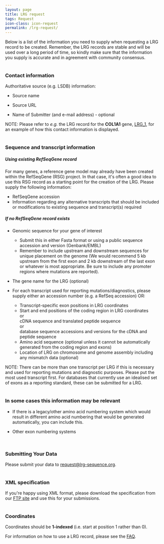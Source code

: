```yaml
---
layout: page
title: LRG request
tags: Request
icon-class: icon-request
permalink: /lrg-request/
---
```


Below is a list of the information you need to supply when requesting a LRG record to be created. Remember, the LRG records are stable and will be used over a long period of time, so kindly make sure that the information you supply is accurate and in agreement with community consensus.  
<br />

### Contact information

Authoritative source (e.g. LSDB) information:

* Source name  

* Source URL  

* Name of Submitter (and e-mail address) - optional  


<span class="warning">NOTE:</span> Please refer to *e.g.* the LRG record for the **COL1A1** gene, [LRG_1](http://ftp.ebi.ac.uk/pub/databases/lrgex/LRG_1.xml), for an example of how this contact information is displayed.  
<br />


### Sequence and transcript information


##### Using existing RefSeqGene record

For many genes, a reference gene model may already have been created within the RefSeqGene (RSG) project. In that case, it's often a good idea to use this RSG record as a starting point for the creation of the LRG. Please supply the following information:

* RefSeqGene accession
* Information regarding any alternative transcripts that should be included or modifications to existing sequence and transcript(s) required


##### If no RefSeqGene record exists

* Genomic sequence for your gene of interest
  * Submit this in either Fasta format or using a public sequence accession and version (Genbank/EMBL)
  * Remember to include upstream and downstream sequences for unique placement on the genome (We would recommend 5 kb upstream from the first exon and 2 kb downstream of the last exon or whatever is most appropriate. Be sure to include any promoter regions where mutations are reported).  

* The gene name for the LRG (optional)  

* For each transcript used for reporting mutations/diagnostics, please supply either an accession number (e.g. a RefSeq accession) OR:
  * Transcript-specific exon positions in LRG coordinates
  * Start and end positions of the coding region in LRG coordinates  
    or  
    cDNA sequence and translated peptide sequence  
    or  
    database sequence accessions and versions for the cDNA and peptide sequence
  * Amino acid sequence (optional unless it cannot be automatically generated from the coding region and exons)
  * Location of LRG on chromosome and genome assembly including any mismatch data (optional)  


<span class="warning">NOTE:</span> There can be more than one transcript per LRG if this is necessary and used for reporting mutations and diagnostic purposes. Please put the most used transcript first.
For databases that currently use an idealised set of exons as a reporting standard, these can be submitted for a LRG.  
<br />


### In some cases this information may be relevant

* If there is a legacy/other amino acid numbering system which would result in different amino acid numbering that would be generated automatically, you can include this.  

* Other exon numbering systems

<br />


### Submitting Your Data

Please submit your data to <a class="bold_font" href="mailto:request@lrg-sequence.org">request@lrg-sequence.org</a>.  
<br />


### XML specification

If you're happy using XML format, please download the specification from our [FTP site](http://ftp.ebi.ac.uk/pub/databases/lrgex/) and use this for your submissions.  
<br />


### Coordinates

Coordinates should be **1-indexed** (i.e. start at position 1 rather than 0).


For information on how to use a LRG record, please see the [FAQ](/faq).
